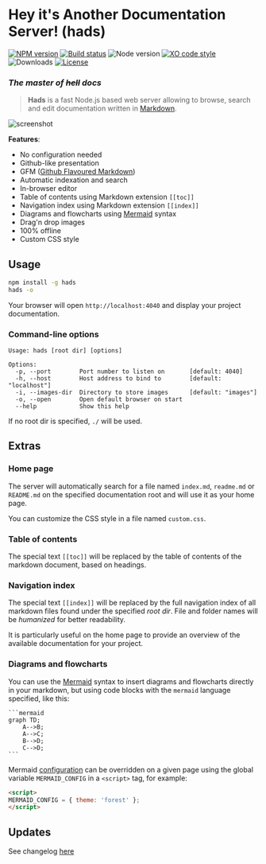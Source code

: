 # Hey it's Another Documentation Server! (hads)

[![NPM version](https://img.shields.io/npm/v/hads.svg)](https://www.npmjs.com/package/hads)
[![Build status](https://img.shields.io/travis/sinedied/hads/master.svg)](https://travis-ci.org/sinedied/hads)
![Node version](https://img.shields.io/node/v/hads.svg)
[![XO code style](https://img.shields.io/badge/code_style-XO-5ed9c7.svg)](https://github.com/sindresorhus/xo)
![Downloads](https://img.shields.io/npm/dm/hads.svg)
[![License](https://img.shields.io/npm/l/hads.svg)](LICENSE)

### *The master of ~~hell~~ docs*

> **Hads** is a fast Node.js based web server allowing to browse, search and edit documentation written in
[Markdown](http://daringfireball.net/projects/markdown/).

![screenshot](https://cloud.githubusercontent.com/assets/593151/24351859/afb0b958-12e7-11e7-8ad4-8655e6b3c1c1.png)

**Features**:

- No configuration needed
- Github-like presentation
- GFM ([Github Flavoured Markdown](https://guides.github.com/features/mastering-markdown/))
- Automatic indexation and search
- In-browser editor
- Table of contents using Markdown extension `[[toc]]`
- Navigation index using Markdown extension `[[index]]`
- Diagrams and flowcharts using [Mermaid](http://knsv.github.io/mermaid/) syntax
- Drag'n drop images
- 100% offline
- Custom CSS style


## Usage

```bash
npm install -g hads
hads -o
```

Your browser will open `http://localhost:4040` and display your project documentation.

### Command-line options

```
Usage: hads [root dir] [options]

Options:
  -p, --port        Port number to listen on       [default: 4040]
  -h, --host        Host address to bind to        [default: "localhost"]
  -i, --images-dir  Directory to store images      [default: "images"]
  -o, --open        Open default browser on start
  --help            Show this help
```

If no root dir is specified, `./` will be used.

## Extras

### Home page
 
The server will automatically search for a file named `index.md`, `readme.md` or `README.md` on the specified
documentation root and will use it as your home page.

You can customize the CSS style in a file named `custom.css`.

### Table of contents

The special text `[[toc]]` will be replaced by the table of contents of the markdown document, based on headings.

### Navigation index

The special text `[[index]]` will be replaced by the full navigation index of all markdown files found under the
specified *root dir*. File and folder names will be *humanized* for better readability.

It is particularly useful on the home page to provide an overview of the available documentation for your project.

### Diagrams and flowcharts

You can use the [Mermaid](http://knsv.github.io/mermaid/) syntax to insert diagrams and flowcharts directly in your
markdown, but using code blocks with the `mermaid` language specified, like this:

    ```mermaid
    graph TD;
        A-->B;
        A-->C;
        B-->D;
        C-->D;
    ```

Mermaid [configuration](https://mermaidjs.github.io/mermaidAPI.html) can be overridden on a given page using the global variable `MERMAID_CONFIG` in a `<script>` tag, for example:

```html
<script>
MERMAID_CONFIG = { theme: 'forest' };
</script>
```

## Updates

See changelog [here](CHANGELOG)
